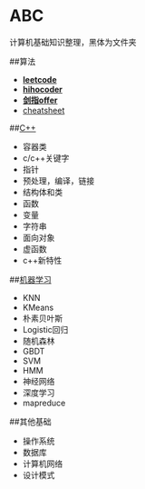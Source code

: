 ABC
=======
计算机基础知识整理，黑体为文件夹

##算法

* [**leetcode**](./算法/leetcode/)
* [**hihocoder**](./算法/hihocoder/)
* [**剑指offer**](./算法/剑指offer/)
* [cheatsheet](./算法/readme.md)

##[C++](./C++/)

* 容器类
* c/c++关键字
* 指针
* 预处理，编译，链接
* 结构体和类
* 函数
* 变量
* 字符串
* 面向对象
* 虚函数
* c++新特性

##[机器学习](./机器学习/)

* KNN
* KMeans
* 朴素贝叶斯 
* Logistic回归
* 随机森林
* GBDT
* SVM
* HMM
* 神经网络
* 深度学习
* mapreduce

##其他基础

* 操作系统
* 数据库
* 计算机网络
* 设计模式
